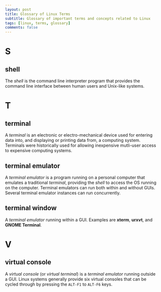 ```yaml
---
layout: post
title: Glossary of Linux Terms
subtitle: Glossary of important terms and concepts related to Linux
tags: [linux, terms, glossary]
comments: false
---
```



# S


## shell
The *shell* is the command line interpreter program that provides the command
line interface between human users and Unix-like systems.


# T


## terminal
A *terminal* is an electronic or electro-mechanical device used for entering
data into, and displaying or printing data from, a computing system. Terminals
were historically used for allowing inexpensive mutli-user access to expensive
computing systems.


## terminal emulator
A *terminal emulator* is a program running on a personal computer that emulates
a traditional *terminal*, providing the *shell* to access the OS running on the
computer. Terminal emulators can run both within and without GUIs. Several
terminal emulator instances can run concurrently.


## terminal window
A *terminal emulator* running within a GUI. Examples are **xterm**, **urxvt**,
and **GNOME Terminal**.


# V


## virtual console
A *virtual console* (or *virtual terminal*) is a *terminal emulator* running
outside a GUI. Linux systems generally provide six virtual consoles that can be
cycled through by pressing the `ALT-F1` to `ALT-F6` keys.

